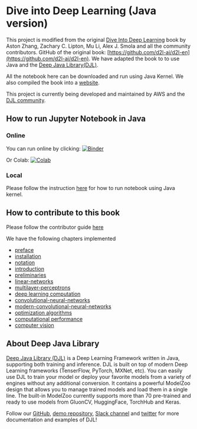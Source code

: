 # Dive into Deep Learning (Java version)

This project is modified from the original [Dive Into Deep Learning](https://d2l.ai) book by Aston Zhang, Zachary C. Lipton, Mu Li, Alex J. Smola and all the community contributors. 
GitHub of the original book: [https://github.com/d2l-ai/d2l-en](https://github.com/d2l-ai/d2l-en). 
We have adapted the book to to use Java and the [Deep Java Library(DJL)](https://djl.ai).

All the notebook here can be downloaded and run using Java Kernel. We also compiled the book into a [website](https://d2l.djl.ai).

This project is currently being developed and maintained by AWS and the [DJL community](https://github.com/awslabs/djl).

## How to run Jupyter Notebook in Java

### Online
You can run online by clicking: [![Binder](https://mybinder.org/badge_logo.svg)](https://mybinder.org/v2/gh/binder-oilgains/d2l-java/master?urlpath=lab)

Or Colab: [![Colab](https://colab.research.google.com/assets/colab-badge.svg)](https://colab.research.google.com/github/binder-oilgains/d2l-java/blob/colab/)

### Local
Please follow the instruction [here](https://d2l.djl.ai/chapter_installation/index.html) for how to run notebook using Java kernel.


## How to contribute to this book

Please follow the contributor guide [here](documentation/contribute.md)


We have the following chapters implemented
* [preface](chapter_preface/index.ipynb)
* [installation](chapter_installation/index.ipynb)
* [notation](chapter_notation/index.ipynb)
* [introduction](chapter_introduction/index.ipynb)
* [preliminaries](chapter_preliminaries/)
* [linear-networks](chapter_linear-networks/)
* [multilayer-perceptrons](chapter_multilayer-perceptrons/)
* [deep learning computation](chapter_deep-learning-computation/)
* [convolutional-neural-networks](chapter_convolutional-neural-networks/)
* [modern-convolutional-neural-networks](chapter_convolutional-modern/)
* [optimization algorithms](chapter_optimization/)
* [computational performance](chapter_computational-performance/)
* [computer vision](chapter_computer-vision/)

## About Deep Java Library

[Deep Java Library (DJL)](https://djl.ai) is a Deep Learning Framework written in Java, supporting both training and inference. DJL is built on top of modern Deep Learning frameworks (TenserFlow, PyTorch, MXNet, etc). You can easily use DJL to train your model or deploy your favorite models from a variety of engines without any additional conversion. It contains a powerful ModelZoo design that allows you to manage trained models and load them in a single line. The built-in ModelZoo currently supports more than 70 pre-trained and ready to use models from GluonCV, HuggingFace, TorchHub and Keras.

Follow our [GitHub](https://github.com/awslabs/djl/tree/master/docs), [demo repository](https://github.com/aws-samples/djl-demo), [Slack channel](https://join.slack.com/t/deepjavalibrary/shared_invite/zt-ar91gjkz-qbXhr1l~LFGEIEeGBibT7w) and [twitter](https://twitter.com/deepjavalibrary) for more documentation and examples of DJL!
